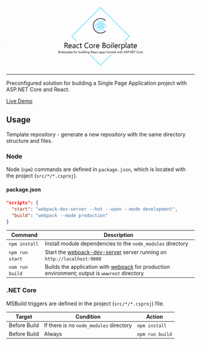 ![React Core Boilerplate](./docs/assets/project-title.png)

---

Preconfigured solution for building a Single Page Application project with ASP.NET Core and React.

[Live Demo](https://smiosoft.github.io/react-core-boilerplate)

## Usage

Template repository - generate a new repository with the same directory structure and files.

### Node

Node (`npm`) commands are defined in `package.json`, which is located with the project (`src/*/*.csproj`).

#### package.json

```json
"scripts": {
  "start": "webpack-dev-server --hot --open --mode development",
  "build": "webpack --mode production"
}
```

| Command         | Description                                                                                                              |
| --------------- | ------------------------------------------------------------------------------------------------------------------------ |
| `npm install`   | Install module dependencies to the `node_modules` directory                                                              |
| `npm run start` | Start the [webpack-dev-server](https://github.com/webpack/webpack-dev-server) server running on `http://localhost:9000`  |
| `nom run build` | Builds the application with [webpack](https://webpack.js.org/) for production environment; output is `wwwroot` directory |

### .NET Core

MSBuild triggers are defined in the project (`src/*/*.csproj`) file.

| Target       | Condition                               | Action                  |
| ------------ | --------------------------------------- | ----------------------- |
| Before Build | If there is no `node_modules` directory | `npm install`   |
| Before Build | Always                                  | `npm run build` |
